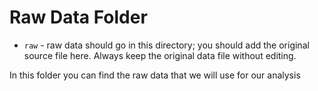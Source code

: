 # Raw Data Folder

- `raw` - raw data should go in this directory; you should add the original source file here. Always keep the original data file without editing.

In this folder you can find the raw data that we will use for our analysis
